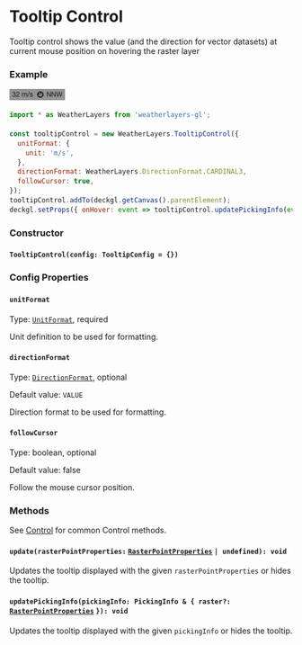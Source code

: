 # Tooltip Control

Tooltip control shows the value (and the direction for vector datasets) at current mouse position on hovering the raster layer

### Example

![Tooltip Control](../../.gitbook/assets/tooltip-control.png)

```javascript
import * as WeatherLayers from 'weatherlayers-gl';

const tooltipControl = new WeatherLayers.TooltipControl({
  unitFormat: {
    unit: 'm/s',
  },
  directionFormat: WeatherLayers.DirectionFormat.CARDINAL3,
  followCursor: true,
});
tooltipControl.addTo(deckgl.getCanvas().parentElement);
deckgl.setProps({ onHover: event => tooltipControl.updatePickingInfo(event) });
```

### Constructor

#### `TooltipControl(config: TooltipConfig = {})`

### Config Properties

#### `unitFormat`

Type: [`UnitFormat`](../types.md#unitformat), required

Unit definition to be used for formatting.

#### `directionFormat`

Type: [`DirectionFormat`](../types.md#directionformat), optional

Default value: `VALUE`

Direction format to be used for formatting.

#### `followCursor`

Type: boolean, optional

Default value: false

Follow the mouse cursor position.

### Methods

See [Control](control.md) for common Control methods.

#### `update(rasterPointProperties:` [`RasterPointProperties`](../types.md#rasterpointproperties) `| undefined): void`

Updates the tooltip displayed with the given `rasterPointProperties` or hides the tooltip.

#### `updatePickingInfo(pickingInfo: PickingInfo & { raster?:` [`RasterPointProperties`](../types.md#rasterpointproperties) `}): void`

Updates the tooltip displayed with the given `pickingInfo` or hides the tooltip.
